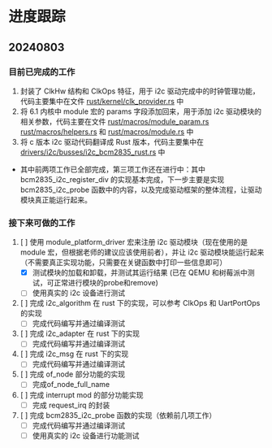 # 进度跟踪

## 20240803

### 目前已完成的工作

1. 封装了 ClkHw 结构和 ClkOps 特征，用于 i2c 驱动完成中的时钟管理功能，代码主要集中在文件 [rust/kernel/clk_provider.rs](rust/kernel/clk_provider.rs) 中
2. 将 6.1 内核中 module 宏的 params 字段添加回来，用于添加 i2c 驱动模块的相关参数，代码主要在文件 [rust/macros/module_param.rs](rust/macros/module_param.rs) [rust/macros/helpers.rs](rust/macros/helpers.rs) 和 [rust/macros/module.rs](rust/macros/module.rs) 中
3. 将 c 版本 i2c 驱动代码翻译成 Rust 版本，代码主要集中在 [drivers/i2c/busses/i2c_bcm2835_rust.rs](drivers/i2c/busses/i2c_bcm2835_rust.rs) 中

- 其中前两项工作已全部完成，第三项工作还在进行中：其中 bcm2835_i2c_register_div 的实现基本完成，下一步主要是实现 bcm2835_i2c_probe 函数中的内容，以及完成驱动框架的整体流程，让驱动模块真正能运行起来。

### 接下来可做的工作

1. [ ] 使用 module_platform_driver 宏来注册 i2c 驱动模块（现在使用的是 module 宏，但根据老师的建议应该使用前者），并让 i2c 驱动模块能运行起来（不需要真正实现功能，只需要在关键函数中打印一些信息即可）
    - [x] 测试模块的加载和卸载，并测试其运行结果 (已在 QEMU 和树莓派中测试，可正常进行模块的probe和remove)
    - [ ] 使用真实的 i2c 设备进行测试
2. [ ] 完成 i2c_algorithm 在 rust 下的实现，可以参考 ClkOps 和 UartPortOps 的实现
    - [ ] 完成代码编写并通过编译测试
3. [ ] 完成 i2c_adapter 在 rust 下的实现
    - [ ] 完成代码编写并通过编译测试
4. [ ] 完成 i2c_msg 在 rust 下的实现
    - [ ] 完成代码编写并通过编译测试
5. [ ] 完成 of_node 部分功能的实现
    - [ ] 完成of_node_full_name
6. [ ] 完成 interrupt mod 的部分功能实现
    - [ ] 完成 request_irq 的封装
7. [ ] 完成 bcm2835_i2c_probe 函数的实现（依赖前几项工作）
    - [ ] 完成代码编写并通过编译测试
    - [ ] 使用真实的 i2c 设备进行功能测试
